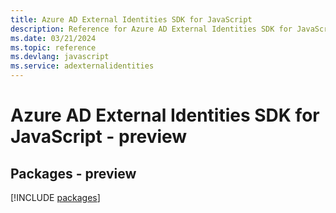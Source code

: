 ```yaml
---
title: Azure AD External Identities SDK for JavaScript
description: Reference for Azure AD External Identities SDK for JavaScript
ms.date: 03/21/2024
ms.topic: reference
ms.devlang: javascript
ms.service: adexternalidentities
---
```

# Azure AD External Identities SDK for JavaScript - preview
## Packages - preview
[!INCLUDE [packages](ad-external-identities-index.md)]